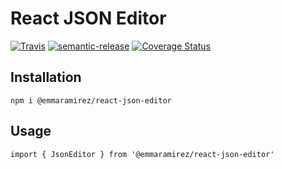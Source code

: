 # React JSON Editor

[![Travis](https://img.shields.io/travis/emmaramirez/react-json-editor.svg?style=flat-square)](https://travis-ci.org/EmmaRamirez/react-json-editor) [![semantic-release](https://img.shields.io/badge/%20%20%F0%9F%93%A6%F0%9F%9A%80-semantic--release-e10079.svg?style=flat-square)](https://github.com/semantic-release/semantic-release) [![Coverage Status](https://coveralls.io/repos/github/EmmaRamirez/react-json-editor/badge.svg?branch=master)](https://coveralls.io/github/EmmaRamirez/react-json-editor?branch=master)

## Installation

```
npm i @emmaramirez/react-json-editor
```

## Usage

```
import { JsonEditor } from '@emmaramirez/react-json-editor'
```